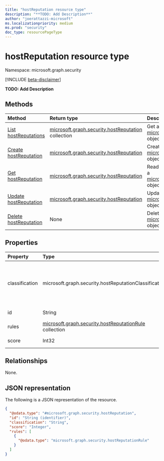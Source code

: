 ```yaml
---
title: "hostReputation resource type"
description: "**TODO: Add Description**"
author: "joerattazzi-microsoft"
ms.localizationpriority: medium
ms.prod: "security"
doc_type: resourcePageType
---
```


# hostReputation resource type

Namespace: microsoft.graph.security

[!INCLUDE [beta-disclaimer](../../includes/beta-disclaimer.md)]

**TODO: Add Description**

## Methods
|Method|Return type|Description|
|:---|:---|:---|
|[List hostReputations](../api/security-host-list-reputation.md)|[microsoft.graph.security.hostReputation](../resources/security-hostreputation.md) collection|Get a list of the [microsoft.graph.security.hostReputation](../resources/security-hostreputation.md) objects and their properties.|
|[Create hostReputation](../api/security-host-post-reputation.md)|[microsoft.graph.security.hostReputation](../resources/security-hostreputation.md)|Create a new [microsoft.graph.security.hostReputation](../resources/security-hostreputation.md) object.|
|[Get hostReputation](../api/security-hostreputation-get.md)|[microsoft.graph.security.hostReputation](../resources/security-hostreputation.md)|Read the properties and relationships of a [microsoft.graph.security.hostReputation](../resources/security-hostreputation.md) object.|
|[Update hostReputation](../api/security-hostreputation-update.md)|[microsoft.graph.security.hostReputation](../resources/security-hostreputation.md)|Update the properties of a [microsoft.graph.security.hostReputation](../resources/security-hostreputation.md) object.|
|[Delete hostReputation](../api/security-host-delete-reputation.md)|None|Delete a [microsoft.graph.security.hostReputation](../resources/security-hostreputation.md) object.|

## Properties
|Property|Type|Description|
|:---|:---|:---|
|classification|microsoft.graph.security.hostReputationClassification|**TODO: Add Description**.The possible values are: `unknown`, `neutral`, `suspicious`, `malicious`, `unknownFutureValue`.|
|id|String|**TODO: Add Description**|
|rules|[microsoft.graph.security.hostReputationRule](../resources/security-hostreputationrule.md) collection|**TODO: Add Description**|
|score|Int32|**TODO: Add Description**|

## Relationships
None.

## JSON representation
The following is a JSON representation of the resource.
<!-- {
  "blockType": "resource",
  "keyProperty": "id",
  "@odata.type": "microsoft.graph.security.hostReputation",
  "openType": false
}
-->
``` json
{
  "@odata.type": "#microsoft.graph.security.hostReputation",
  "id": "String (identifier)",
  "classification": "String",
  "score": "Integer",
  "rules": [
    {
      "@odata.type": "microsoft.graph.security.hostReputationRule"
    }
  ]
}
```

